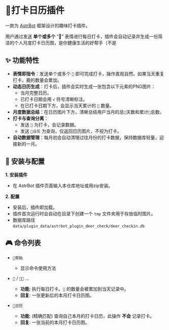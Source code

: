 # 🦌打卡日历插件

一款为 [AstrBot](https://github.com/AstrBotDevs/AstrBot) 框架设计的趣味打卡插件。

用户通过发送 **单个或多个** “🦌” 表情进行每日打卡，插件会自动记录并生成一份简洁的个人月度打卡日历图，是你健康生活的好帮手（不是

## ✨ 功能特性

-   **表情即指令**：发送单个或多个 `🦌` 即可完成打卡，操作直观自然。如果当天重复打卡，鹿的数量会累加。
-   **动态日历生成**：打卡后，插件会实时生成一张包含以下元素的PNG图片：
    -   当月完整日历。
    -   已打卡日期会用 `√` 符号清晰标注。
    -   在已打卡日期下方，会显示当天累计的 `🦌` 数量。
-   **月度数据总结**：在日历图片下方，清晰总结用户当月的总`🦌`天数和累计`🦌`总数。
-   **打卡与查询分离**：
    -   发送 `🦌` 为打卡，会记录数据。
    -   发送 `🦌日历` 为查询，仅返回日历图片，不视为打卡。
-   **自动数据管理**：每月初会自动清理过往月份的打卡数据，保持数据库轻量，迎接新的一月。

## 🚀 安装与配置

**1. 安装插件**

-   在 AstrBot 插件页面输入本仓库地址或用zip安装。


**2. 配置**

-   安装后，插件即加载。
-   插件首次运行时会自动在目录下创建一个 `tmp` 文件夹用于存放临时图片。
-   数据库路径 `data/plugin_data/astrbot_plugin_deer_check/deer_checkin.db`

## 🎮 命令列表

-   `🦌帮助`
    - 显示命令使用方法

-   `🦌` / `🦌🦌` ...
    -   **功能**: 执行每日打卡。`🦌` 的数量会被累加到当天记录中。
    -   **回复**: 一张更新后的本月打卡日历图。

-   `🦌日历`
    -   **功能**: (精确匹配) 查询自己本月的打卡日历，此操作 **不会** 记录打卡。
    -   **回复**: 一张当前的本月打卡日历图。
